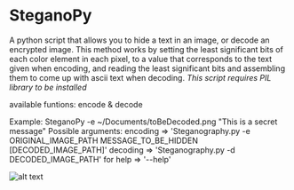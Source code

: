 # SteganoPy
 A python script that allows you to hide a text in an image, or decode an encrypted image.
  This method works by setting the least significant bits of each color element in each pixel,
to a value that corresponds to the text given when encoding, and reading the least significant 
bits and assembling them to come up with ascii text when decoding.
*This script requires PIL library to be installed*

available funtions: encode & decode

Example: SteganoPy -e ~/Documents/toBeDecoded.png "This is a secret message"
Possible arguments:
encoding => 'Steganography.py -e ORIGINAL_IMAGE_PATH MESSAGE_TO_BE_HIDDEN [DECODED_IMAGE_PATH]'
decoding => 'Steganography.py -d DECODED_IMAGE_PATH'
for help => '--help'

![alt text](https://raw.githubusercontent.com/username/projectname/branch/path/to/img.png)
